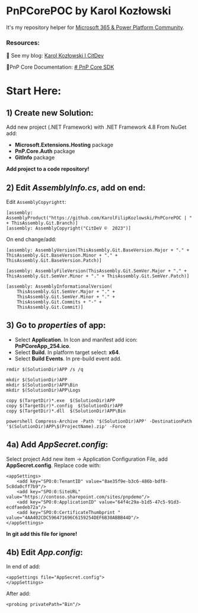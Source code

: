 ﻿# PnPCorePOC by Karol Kozłowski
It's my repository helper for [Microsoft 365 & Power Platform Community](https://pnp.github.io/).

### Resources:

🪪 See my blog: [Karol Kozłowski I CitDev](https://citdev.pl/blog/)

🔗PnP Core Documentation: [# PnP Core SDK](https://pnp.github.io/pnpcore/)

# Start Here:

## 1) Create new Solution:

Add new project (.NET Framework) with .NET Framework 4.8
From NuGet add:
- **Microsoft.Extensions.Hosting** package
- **PnP.Core.Auth** package
- **GitInfo** package

**Add project to a code repository!**

## 2) Edit _AssemblyInfo.cs_, add on end:
Edit `AssemblyCopyrightt`:
 ````
[assembly: AssemblyProduct("https://github.com/KarolFilipKozlowski/PnPCorePOC | " + ThisAssembly.Git.Branch)]
[assembly: AssemblyCopyright("CitDeV ©  2023")]
````
On end change/add:
````
[assembly: AssemblyVersion(ThisAssembly.Git.BaseVersion.Major + "." + ThisAssembly.Git.BaseVersion.Minor + "." + ThisAssembly.Git.BaseVersion.Patch)]

[assembly: AssemblyFileVersion(ThisAssembly.Git.SemVer.Major + "." + ThisAssembly.Git.SemVer.Minor + "." + ThisAssembly.Git.SemVer.Patch)]

[assembly: AssemblyInformationalVersion(
    ThisAssembly.Git.SemVer.Major + "." +
    ThisAssembly.Git.SemVer.Minor + "." +
    ThisAssembly.Git.Commits + "-" +
    ThisAssembly.Git.Commit)]
````

## 3) Go to _properties_ of app:
- Select **Application**. In Icon and manifest add icon: **PnPCoreApp_254.ico**.
- Select **Build**. In platform target select: **x64**.
- Select **Build Events**. In pre-build event add.
````
rmdir $(SolutionDir)APP /s /q

mkdir $(SolutionDir)APP
mkdir $(SolutionDir)APP\Bin
mkdir $(SolutionDir)APP\Logs

copy $(TargetDir)*.exe  $(SolutionDir)APP
copy $(TargetDir)*.config  $(SolutionDir)APP
copy $(TargetDir)*.dll  $(SolutionDir)APP\Bin

powershell Compress-Archive -Path '$(SolutionDir)APP' -DestinationPath '$(SolutionDir)APP\$(ProjectName).zip' -Force
````

## 4a) Add _AppSecret.config_:
Select project Add new item -> Application Configuration File, add **AppSecret.config**.
Replace code with:
````
﻿<appSettings>
	<add key="SPO:0:TenantID" value="8ae35f9e-b3c6-486b-bdf8-5c8da0cff7b9"/>
	<add key="SPO:0:SiteURL" value="https://contoso.sharepoint.com/sites/pnpdemo"/>
	<add key="SPO:0:ApplicationID" value="64f4c29a-b1d5-47c5-91d3-ecdfaedeb72a"/>
	<add key="SPO:0:CertificateThumbprint " value="4AA402CDC596471696C6159254DEF6B30ABBB44D"/>
</appSettings>
````
**In git add this file for ignore!**

## 4b) Edit _App.config_:
In end of **<configuration>** add:
````
<appSettings file="AppSecret.config">
</appSettings>
````
After **<assemblyBinding xmlns="urn:schemas-microsoft-com:asm.v1">** add:
````
<probing privatePath="Bin"/>
````

